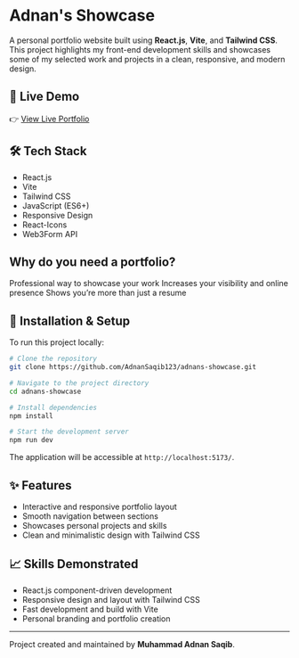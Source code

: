 # Adnan's Showcase

A personal portfolio website built using **React.js**, **Vite**, and **Tailwind CSS**. This project highlights my front-end development skills and showcases some of my selected work and projects in a clean, responsive, and modern design.

## 🚀 Live Demo

👉 [View Live Portfolio](https://adnans-showcase-205.netlify.app)

## 🛠 Tech Stack

- React.js
- Vite
- Tailwind CSS
- JavaScript (ES6+)
- Responsive Design
- React-Icons
- Web3Form API

 ## Why do you need a portfolio?
Professional way to showcase your work
Increases your visibility and online presence
Shows you’re more than just a resume

## 📁 Installation & Setup

To run this project locally:

```bash
# Clone the repository
git clone https://github.com/AdnanSaqib123/adnans-showcase.git

# Navigate to the project directory
cd adnans-showcase

# Install dependencies
npm install

# Start the development server
npm run dev
```

The application will be accessible at `http://localhost:5173/`.

## ✨ Features

- Interactive and responsive portfolio layout
- Smooth navigation between sections
- Showcases personal projects and skills
- Clean and minimalistic design with Tailwind CSS

## 📈 Skills Demonstrated

- React.js component-driven development
- Responsive design and layout with Tailwind CSS
- Fast development and build with Vite
- Personal branding and portfolio creation

---

Project created and maintained by **Muhammad Adnan Saqib**.
